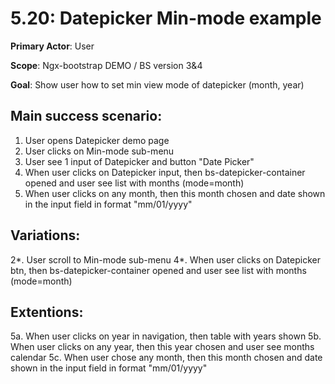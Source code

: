 5.20: Datepicker Min-mode example
===============================
**Primary Actor**: User

**Scope**: Ngx-bootstrap DEMO / BS version 3&4

**Goal**: Show user how to set min view mode of datepicker (month, year)

Main success scenario:
----------------------
1. User opens Datepicker demo page
2. User clicks on Min-mode sub-menu
3. User see 1 input of Datepicker and button "Date Picker"
4. When user clicks on Datepicker input, then bs-datepicker-container opened and user see list with months (mode=month)
5. When user clicks on any month, then this month chosen and date shown in the input field in format "mm/01/yyyy"

Variations:
-----------
2*. User scroll to Min-mode sub-menu
4*. When user clicks on Datepicker btn, then bs-datepicker-container opened and user see list with months (mode=month)

Extentions:
-----------
5a. When user clicks on year in navigation, then table with years shown
5b. When user clicks on any year, then this year chosen and user see months calendar
5c. When user chose any month, then this month chosen and date shown in the input field in format "mm/01/yyyy"
